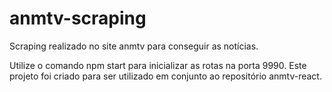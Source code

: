 # anmtv-scraping
Scraping realizado no site anmtv para conseguir as notícias.

Utilize o comando npm start para inicializar as rotas na porta 9990.
Este projeto foi criado para ser utilizado em conjunto ao repositório anmtv-react.
